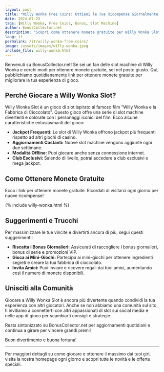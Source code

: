 ```yaml
---
layout: post
title: "Willy Wonka Free Coins: Ottieni le Tue Ricompense Giornalmente!"
date: 2024-07-23
tags: [Willy Wonka, Free Coins, Bonus, Slot Machine]
author: BonusCollector.net
description: "Scopri come ottenere monete gratuite per Willy Wonka Slot ogni giorno e migliora la tua esperienza di gioco con i nostri link di ricompensa esclusivi."
lang: it
permalink: /it/willy-wonka-free-coins/
image: /assets/images/willy-wonka.jpeg
include_file: willy-wonka.html
---
```


Benvenuti su BonusCollector.net! Se sei un fan delle slot machine di Willy Wonka e cerchi modi per ottenere monete gratuite, sei nel posto giusto. Qui, pubblichiamo quotidianamente link per ottenere monete gratuite per migliorare la tua esperienza di gioco.

## Perché Giocare a Willy Wonka Slot?

Willy Wonka Slot è un gioco di slot ispirato al famoso film "Willy Wonka e la Fabbrica di Cioccolato". Questo gioco offre una serie di slot machine divertenti e colorate con i personaggi iconici del film. Ecco alcune caratteristiche entusiasmanti del gioco:

- **Jackpot Frequenti:** Le slot di Willy Wonka offrono jackpot più frequenti rispetto ad altri giochi di casinò.
- **Aggiornamenti Costanti:** Nuove slot machine vengono aggiunte ogni due settimane.
- **Modalità Offline:** Puoi giocare anche senza connessione internet.
- **Club Esclusivi:** Salendo di livello, potrai accedere a club esclusivi e mega jackpot.

## Come Ottenere Monete Gratuite

Ecco i link per ottenere monete gratuite. Ricordati di visitarci ogni giorno per nuove ricompense!

{% include willy-wonka.html %}

## Suggerimenti e Trucchi

Per massimizzare le tue vincite e divertirti ancora di più, segui questi suggerimenti:

- **Riscatta i Bonus Giornalieri:** Assicurati di raccogliere i bonus giornalieri, bonus di serie e promozioni VIP.
- **Gioca ai Mini-Giochi:** Partecipa ai mini-giochi per ottenere ingredienti segreti e creare la tua fabbrica di cioccolato.
- **Invita Amici:** Puoi inviare e ricevere regali dai tuoi amici, aumentando così il numero di monete disponibili.

## Unisciti alla Comunità

Giocare a Willy Wonka Slot è ancora più divertente quando condividi la tua esperienza con altri giocatori. Anche se non abbiamo una comunità sul sito, ti invitiamo a connetterti con altri appassionati di slot sui social media e nelle app di gioco per scambiarti consigli e strategie.

Resta sintonizzato su BonusCollector.net per aggiornamenti quotidiani e continua a girare per vincere grandi premi!

Buon divertimento e buona fortuna!

---

Per maggiori dettagli su come giocare e ottenere il massimo dai tuoi giri, visita la nostra homepage ogni giorno e scopri tutte le novità e le offerte speciali.